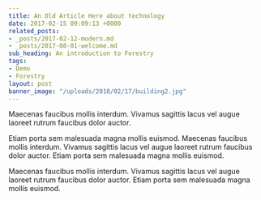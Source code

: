 ```yaml
---
title: An Old Article Here about technology
date: 2017-02-15 09:09:13 +0000
related_posts:
- _posts/2017-02-12-modern.md
- _posts/2017-08-01-welcome.md
sub_heading: An introduction to Forestry
tags:
- Demo
- Forestry
layout: post
banner_image: "/uploads/2018/02/17/building2.jpg"
---
```


Maecenas faucibus mollis interdum. Vivamus sagittis lacus vel augue laoreet rutrum faucibus dolor auctor. 

Etiam porta sem malesuada magna mollis euismod. Maecenas faucibus mollis interdum. Vivamus sagittis lacus vel augue laoreet rutrum faucibus dolor auctor. Etiam porta sem malesuada magna mollis euismod. 

Maecenas faucibus mollis interdum. Vivamus sagittis lacus vel augue laoreet rutrum faucibus dolor auctor. Etiam porta sem malesuada magna mollis euismod.
